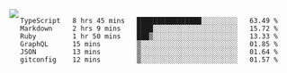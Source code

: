 

<a href="https://github.com/anuraghazra/github-readme-stats">
  <img align="left" src="https://github-readme-stats.vercel.app/api?username=kfly8&count_private=true&show_icons=true&theme=calm" />
</a>


<!--START_SECTION:waka-->

```text
TypeScript   8 hrs 45 mins   ████████████████░░░░░░░░░   63.49 %
Markdown     2 hrs 9 mins    ████░░░░░░░░░░░░░░░░░░░░░   15.72 %
Ruby         1 hr 50 mins    ███▒░░░░░░░░░░░░░░░░░░░░░   13.33 %
GraphQL      15 mins         ▒░░░░░░░░░░░░░░░░░░░░░░░░   01.85 %
JSON         13 mins         ▒░░░░░░░░░░░░░░░░░░░░░░░░   01.64 %
gitconfig    12 mins         ▒░░░░░░░░░░░░░░░░░░░░░░░░   01.57 %
```

<!--END_SECTION:waka-->
